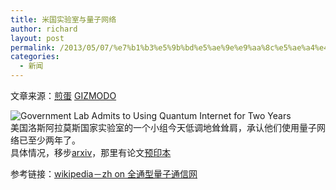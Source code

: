 ```yaml
---
title: 米国实验室与量子网络
author: richard
layout: post
permalink: /2013/05/07/%e7%b1%b3%e5%9b%bd%e5%ae%9e%e9%aa%8c%e5%ae%a4%e4%b8%8e%e9%87%8f%e5%ad%90%e7%bd%91%e7%bb%9c/
categories:
  - 新闻
---
```

文章来源：<a href="http://jandan.net/2013/05/07/quantum-internet.html" title="美国某实验室承认使用量子网络已经两年多" target="_blank">煎蛋</a> <a href="http://gizmodo.com/government-lab-admits-to-using-quantum-internet-for-two-493293340" title="Government Lab Admits to Using Quantum Internet for Two Years" target="_blank">GIZMODO</a>

![Government Lab Admits to Using Quantum Internet for Two Years][1]  
美国洛斯阿拉莫斯国家实验室的一个小组今天低调地耸耸肩，承认他们使用量子网络已至少两年了。  
具体情况，移步<a href="http://arxiv.org/abs/1305.0305" title="Network-Centric Quantum Communications with Application to Critical Infrastructure Protection" target="_blank">arxiv</a>，那里有论文<a href="http://arxiv.org/pdf/1305.0305v1.pdf" title="Network-Centric Quantum Communications with Application to Critical  Infrastructure Protection" target="_blank">预印本</a>

参考链接：<a href="http://zh.wikipedia.org/wiki/%E5%85%A8%E9%80%9A%E5%9E%8B%E9%87%8F%E5%AD%90%E9%80%9A%E4%BF%A1%E7%BD%91" title="全通型量子通信网" target="_blank">wikipedia－zh on 全通型量子通信网</a>

 [1]: http://img.gawkerassets.com/img/18mx3kf5bcdpzjpg/k-bigpic.jpg